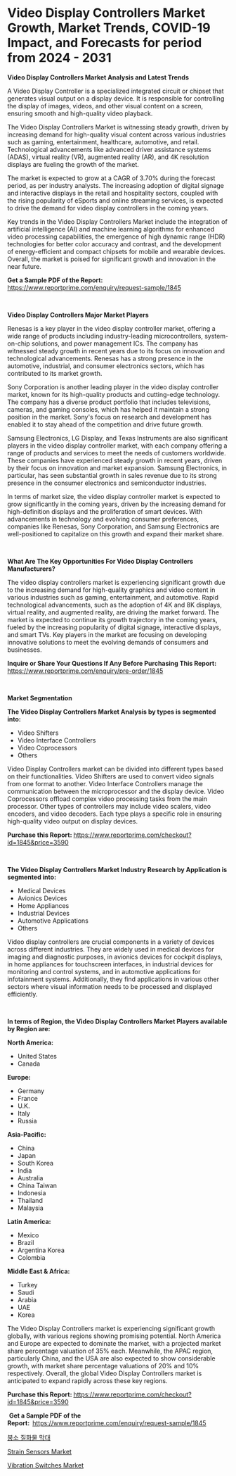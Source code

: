 <p><h1>Video Display Controllers Market Growth, Market Trends, COVID-19 Impact, and Forecasts for period from 2024 - 2031</h1></p><p><strong>Video Display Controllers Market Analysis and Latest Trends</strong></p>
<p><p>A Video Display Controller is a specialized integrated circuit or chipset that generates visual output on a display device. It is responsible for controlling the display of images, videos, and other visual content on a screen, ensuring smooth and high-quality video playback.</p><p>The Video Display Controllers Market is witnessing steady growth, driven by increasing demand for high-quality visual content across various industries such as gaming, entertainment, healthcare, automotive, and retail. Technological advancements like advanced driver assistance systems (ADAS), virtual reality (VR), augmented reality (AR), and 4K resolution displays are fueling the growth of the market.</p><p>The market is expected to grow at a CAGR of 3.70% during the forecast period, as per industry analysts. The increasing adoption of digital signage and interactive displays in the retail and hospitality sectors, coupled with the rising popularity of eSports and online streaming services, is expected to drive the demand for video display controllers in the coming years.</p><p>Key trends in the Video Display Controllers Market include the integration of artificial intelligence (AI) and machine learning algorithms for enhanced video processing capabilities, the emergence of high dynamic range (HDR) technologies for better color accuracy and contrast, and the development of energy-efficient and compact chipsets for mobile and wearable devices. Overall, the market is poised for significant growth and innovation in the near future.</p></p>
<p><strong>Get a Sample PDF of the Report:&nbsp;</strong> <a href="https://www.reportprime.com/enquiry/request-sample/1845">https://www.reportprime.com/enquiry/request-sample/1845</a></p>
<p>&nbsp;</p>
<p><strong>Video Display Controllers Major Market Players</strong></p>
<p><p>Renesas is a key player in the video display controller market, offering a wide range of products including industry-leading microcontrollers, system-on-chip solutions, and power management ICs. The company has witnessed steady growth in recent years due to its focus on innovation and technological advancements. Renesas has a strong presence in the automotive, industrial, and consumer electronics sectors, which has contributed to its market growth.</p><p>Sony Corporation is another leading player in the video display controller market, known for its high-quality products and cutting-edge technology. The company has a diverse product portfolio that includes televisions, cameras, and gaming consoles, which has helped it maintain a strong position in the market. Sony's focus on research and development has enabled it to stay ahead of the competition and drive future growth.</p><p>Samsung Electronics, LG Display, and Texas Instruments are also significant players in the video display controller market, with each company offering a range of products and services to meet the needs of customers worldwide. These companies have experienced steady growth in recent years, driven by their focus on innovation and market expansion. Samsung Electronics, in particular, has seen substantial growth in sales revenue due to its strong presence in the consumer electronics and semiconductor industries.</p><p>In terms of market size, the video display controller market is expected to grow significantly in the coming years, driven by the increasing demand for high-definition displays and the proliferation of smart devices. With advancements in technology and evolving consumer preferences, companies like Renesas, Sony Corporation, and Samsung Electronics are well-positioned to capitalize on this growth and expand their market share.</p></p>
<p>&nbsp;</p>
<p><strong>What Are The Key Opportunities For Video Display Controllers Manufacturers?</strong></p>
<p><p>The video display controllers market is experiencing significant growth due to the increasing demand for high-quality graphics and video content in various industries such as gaming, entertainment, and automotive. Rapid technological advancements, such as the adoption of 4K and 8K displays, virtual reality, and augmented reality, are driving the market forward. The market is expected to continue its growth trajectory in the coming years, fueled by the increasing popularity of digital signage, interactive displays, and smart TVs. Key players in the market are focusing on developing innovative solutions to meet the evolving demands of consumers and businesses.</p></p>
<p><strong>Inquire or Share Your Questions If Any Before Purchasing This Report:</strong> <a href="https://www.reportprime.com/enquiry/pre-order/1845">https://www.reportprime.com/enquiry/pre-order/1845</a></p>
<p>&nbsp;</p>
<p><strong>Market Segmentation</strong></p>
<p><strong>The Video Display Controllers Market Analysis by types is segmented into:</strong></p>
<p><ul><li>Video Shifters</li><li>Video Interface Controllers</li><li>Video Coprocessors</li><li>Others</li></ul></p>
<p><p>Video Display Controllers market can be divided into different types based on their functionalities. Video Shifters are used to convert video signals from one format to another. Video Interface Controllers manage the communication between the microprocessor and the display device. Video Coprocessors offload complex video processing tasks from the main processor. Other types of controllers may include video scalers, video encoders, and video decoders. Each type plays a specific role in ensuring high-quality video output on display devices.</p></p>
<p><strong>Purchase this Report:&nbsp;</strong><a href="https://www.reportprime.com/checkout?id=1845&price=3590">https://www.reportprime.com/checkout?id=1845&price=3590</a></p>
<p>&nbsp;</p>
<p><strong>The Video Display Controllers Market Industry Research by Application is segmented into:</strong></p>
<p><ul><li>Medical Devices</li><li>Avionics Devices</li><li>Home Appliances</li><li>Industrial Devices</li><li>Automotive Applications</li><li>Others</li></ul></p>
<p><p>Video display controllers are crucial components in a variety of devices across different industries. They are widely used in medical devices for imaging and diagnostic purposes, in avionics devices for cockpit displays, in home appliances for touchscreen interfaces, in industrial devices for monitoring and control systems, and in automotive applications for infotainment systems. Additionally, they find applications in various other sectors where visual information needs to be processed and displayed efficiently.</p></p>
<p>&nbsp;</p>
<p><strong>In terms of Region, the Video Display Controllers Market Players available by Region are:</strong></p>
<p>
    <p> <strong> North America: </strong>
        <ul>
            <li>United States</li>
            <li>Canada</li>
        </ul>
        </p> 
    <p> <strong> Europe: </strong>
        <ul>
            <li>Germany</li>
            <li>France</li>
            <li>U.K.</li>
            <li>Italy</li>
            <li>Russia</li>
        </ul>
        </p> 
    <p> <strong> Asia-Pacific: </strong>
        <ul>
            <li>China</li>
            <li>Japan</li>
            <li>South Korea</li>
            <li>India</li>
            <li>Australia</li>
            <li>China Taiwan</li>
            <li>Indonesia</li>
            <li>Thailand</li>
            <li>Malaysia</li>
        </ul>
        </p> 
    <p> <strong> Latin America: </strong>
        <ul>
            <li>Mexico</li>
            <li>Brazil</li>
            <li>Argentina Korea</li>
            <li>Colombia</li>
        </ul>
        </p> 
    <p> <strong> Middle East & Africa: </strong>
        <ul>
            <li>Turkey</li>
            <li>Saudi</li>
            <li>Arabia</li>
            <li>UAE</li>
            <li>Korea</li>
        </ul>
    </p>
    </p>
<p><p>The Video Display Controllers market is experiencing significant growth globally, with various regions showing promising potential. North America and Europe are expected to dominate the market, with a projected market share percentage valuation of 35% each. Meanwhile, the APAC region, particularly China, and the USA are also expected to show considerable growth, with market share percentage valuations of 20% and 10% respectively. Overall, the global Video Display Controllers market is anticipated to expand rapidly across these key regions.</p></p>
<p><strong>Purchase this Report: </strong><a href="https://www.reportprime.com/checkout?id=1845&price=3590">https://www.reportprime.com/checkout?id=1845&price=3590</a></p>
<p>&nbsp;<strong>Get a Sample PDF of the Report:&nbsp;&nbsp;</strong><a href="https://www.reportprime.com/enquiry/request-sample/1845">https://www.reportprime.com/enquiry/request-sample/1845</a></p>
<p><strong></strong></p>
<p><p><a href="https://medium.com/@bennyuigleyjks/%EB%B6%95%EC%86%8C-%EC%A7%88%ED%99%94%EB%AC%BC-%EB%A7%89%EB%8C%80-%EC%8B%9C%EC%9E%A5-%EC%8B%9C%EC%9E%A5-cagr-%EC%8B%9C%EC%9E%A5-%EB%8F%99%ED%96%A5-%EB%B0%8F-%EC%84%B1%EC%9E%A5-%EC%A0%84%EB%9E%B5%EC%97%90-%EB%8C%80%ED%95%9C-%ED%86%B5%EC%B0%B0%EB%A0%A5-84b8c41fbe6f">붕소 질화물 막대</a></p><p><a href="https://github.com/ChiragRp1/Market-Research-Report-List-3/blob/main/strain-sensors-market.md">Strain Sensors Market</a></p><p><a href="https://github.com/abdelrhmankishk22/Market-Research-Report-List-3/blob/main/vibration-switches-market.md">Vibration Switches Market</a></p></p>
